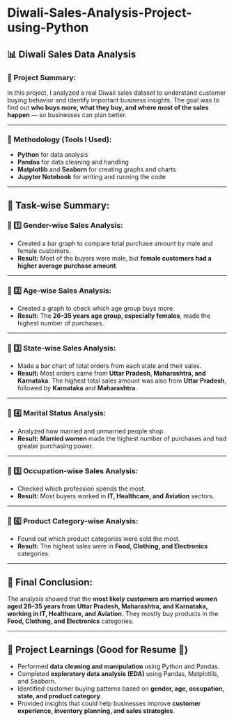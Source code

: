# Diwali-Sales-Analysis-Project-using-Python

## 📊 Diwali Sales Data Analysis

### 📌 Project Summary:

In this project, I analyzed a real Diwali sales dataset to understand customer buying behavior and identify important business insights.
The goal was to find out **who buys more, what they buy, and where most of the sales happen** — so businesses can plan better.

---

### 📌 Methodology (Tools I Used):

* **Python** for data analysis
* **Pandas** for data cleaning and handling
* **Matplotlib** and **Seaborn** for creating graphs and charts
* **Jupyter Notebook** for writing and running the code

---

## 📌 Task-wise Summary:

### 📌 1️⃣ Gender-wise Sales Analysis:

* Created a bar graph to compare total purchase amount by male and female customers.
* **Result:** Most of the buyers were male, but **female customers had a higher average purchase amount**.

---

### 📌 2️⃣ Age-wise Sales Analysis:

* Created a graph to check which age group buys more.
* **Result:** The **26–35 years age group, especially females**, made the highest number of purchases.

---

### 📌 3️⃣ State-wise Sales Analysis:

* Made a bar chart of total orders from each state and their sales.
* **Result:** Most orders came from **Uttar Pradesh, Maharashtra, and Karnataka**.
  The highest total sales amount was also from **Uttar Pradesh**, followed by **Karnataka** and **Maharashtra**.

---

### 📌 4️⃣ Marital Status Analysis:

* Analyzed how married and unmarried people shop.
* **Result:** **Married women** made the highest number of purchases and had greater purchasing power.

---

### 📌 5️⃣ Occupation-wise Sales Analysis:

* Checked which profession spends the most.
* **Result:** Most buyers worked in **IT, Healthcare, and Aviation** sectors.

---

### 📌 6️⃣ Product Category-wise Analysis:

* Found out which product categories were sold the most.
* **Result:** The highest sales were in **Food, Clothing, and Electronics** categories.

---

## 📌 Final Conclusion:

The analysis showed that the **most likely customers are married women aged 26–35 years from Uttar Pradesh, Maharashtra, and Karnataka, working in IT, Healthcare, and Aviation.**
They mostly buy products in the **Food, Clothing, and Electronics** categories.

---

## 📌 Project Learnings (Good for Resume 📄)

* Performed **data cleaning and manipulation** using Python and Pandas.
* Completed **exploratory data analysis (EDA)** using Pandas, Matplotlib, and Seaborn.
* Identified customer buying patterns based on **gender, age, occupation, state, and product category**.
* Provided insights that could help businesses improve **customer experience, inventory planning, and sales strategies**.


